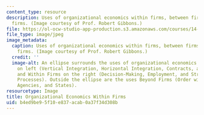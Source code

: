 ```yaml
---
content_type: resource
description: Uses of organizational economics within firms, between firms, and beyond
  firms. (Image courtesy of Prof. Robert Gibbons.)
file: https://ol-ocw-studio-app-production.s3.amazonaws.com/courses/14-282-organizational-economics-spring-2009/b4ed9be95f10e837acab0a37f34d308b_14-282s09-th.jpg
file_type: image/jpeg
image_metadata:
  caption: Uses of organizational economics within firms, between firms, and beyond
    firms. (Image courtesy of Prof. Robert Gibbons.)
  credit: ''
  image-alt: An ellipse surrounds the uses of organizational economics Between Firms
    on left (Vertical Integration, Horizontal Integration, Contracts, and Hybrids)
    and Within Firms on the right (Decision-Making, Employment, and Structures and
    Processes). Outside the ellipse are the uses Beyond Firms (Order without Law,
    Agencies, and States).
resourcetype: Image
title: Organizational Economics Within Firms
uid: b4ed9be9-5f10-e837-acab-0a37f34d308b
---
```

